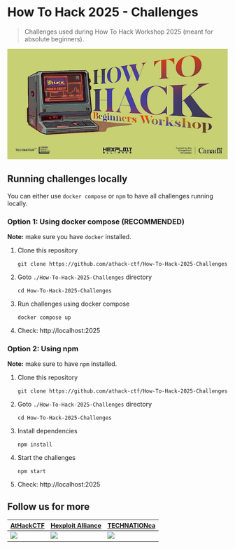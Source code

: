 # How To Hack 2025 - Challenges

> Challenges used during How To Hack Workshop 2025 (meant for absolute beginners).

![](imgs/how-to-hack.jpg)

## Running challenges locally

You can either use `docker compose` or `npm` to have all challenges running locally.

### Option 1: Using docker compose (RECOMMENDED)

**Note:** make sure you have `docker` installed.

1. Clone this repository
    ```
    git clone https://github.com/athack-ctf/How-To-Hack-2025-Challenges
    ```
2. Goto `./How-To-Hack-2025-Challenges` directory
    ```
    cd How-To-Hack-2025-Challenges
    ```
3. Run challenges using docker compose
    ```
    docker compose up
    ```
4. Check: http://localhost:2025

### Option 2: Using npm

**Note:** make sure to have `npm` installed.

1. Clone this repository
    ```
    git clone https://github.com/athack-ctf/How-To-Hack-2025-Challenges
    ```
2. Goto `./How-To-Hack-2025-Challenges` directory
    ```
    cd How-To-Hack-2025-Challenges
    ```
3. Install dependencies
    ```
    npm install
    ```
4. Start the challenges
    ```
    npm start
    ```
5. Check: http://localhost:2025

## Follow us for more

| [AtHackCTF](https://www.instagram.com/athackctf)                                                                    | [Hexploit Alliance](https://www.instagram.com/hexploitalliance)                                                            | [TECHNATIONca](https://www.instagram.com/technationca)                                                                 |
|---------------------------------------------------------------------------------------------------------------------|----------------------------------------------------------------------------------------------------------------------------|------------------------------------------------------------------------------------------------------------------------|
| ![](https://quickchart.io/qr?text=https%3A%2F%2Fwww.instagram.com%2Fathackctf%2F&size=200&dark=4440A0&light=F5DC38) | ![](https://quickchart.io/qr?text=https%3A%2F%2Fwww.instagram.com%2Fhexploitalliance%2F&size=200&dark=eed23b&light=000000) | ![](https://quickchart.io/qr?text=https%3A%2F%2Fwww.instagram.com%2Ftechnationca%2F&size=200&dark=000000&light=FFFFFF) |
